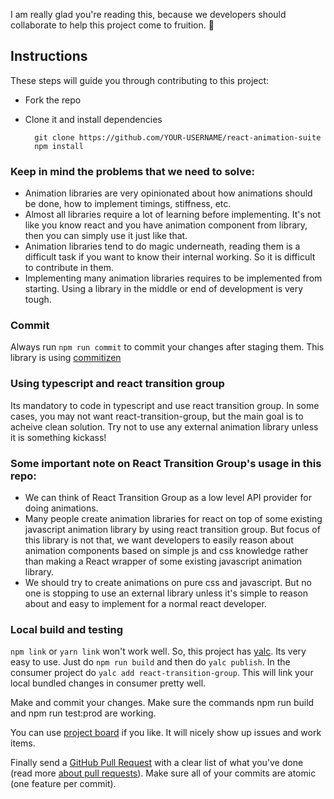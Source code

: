 I am really glad you're reading this, because we developers should collaborate to help this project come to fruition. 👏

## Instructions

These steps will guide you through contributing to this project:

- Fork the repo
- Clone it and install dependencies

		git clone https://github.com/YOUR-USERNAME/react-animation-suite
		npm install

### Keep in mind the problems that we need to solve:
  - Animation libraries are very opinionated about how animations should be done, how to implement timings, stiffness, etc.
  - Almost all libraries require a lot of learning before implementing. It's not like you know react and you have animation component from library, then you can simply use it just like that.
  - Animation libraries tend to do magic underneath, reading them is a difficult task if you want to know their internal working. So it is difficult to contribute in them.
  - Implementing many animation libraries requires to be implemented from starting. Using a library in the middle or end of development is very tough.

### Commit
Always run `npm run commit` to commit your changes after staging them. This library is using [commitizen][df1]

### Using typescript and react transition group
Its mandatory to code in typescript and use react transition group. In some cases, you may not want react-transition-group, but the main goal is to acheive clean solution. Try not to use any external animation library unless it is something kickass!

### Some important note on React Transition Group's usage in this repo:
* We can think of React Transition Group as a low level API provider for doing animations.
* Many people create animation libraries for react on top of some existing javascript animation library by using react transition group. But focus of this library is not that, we want developers to easily reason about animation components based on simple js and css knowledge rather than making a React wrapper of some existing javascript animation library.
* We should try to create animations on pure css and javascript. But no one is stopping to use an external library unless it's simple to reason about and easy to implement for a normal react developer.

### Local build and testing
`npm link` or `yarn link` won't work well. So, this project has [yalc][df2]. Its very easy to use. Just do `npm run build` and then do `yalc publish`. In the consumer project do `yalc add react-transition-group`. This will link your local bundled changes in consumer pretty well.

Make and commit your changes. Make sure the commands npm run build and npm run test:prod are working.

You can use [project board][df3] if you like. It will nicely show up issues and work items.

Finally send a [GitHub Pull Request](https://github.com/devin6391/react-animation-suite/compare?expand=1) with a clear list of what you've done (read more [about pull requests](https://help.github.com/articles/about-pull-requests/)). Make sure all of your commits are atomic (one feature per commit).

[df1]: <https://github.com/commitizen>
[df2]: <https://github.com/whitecolor/yalc>
[df3]: <https://github.com/devin6391/react-animation-suite/projects/1>
